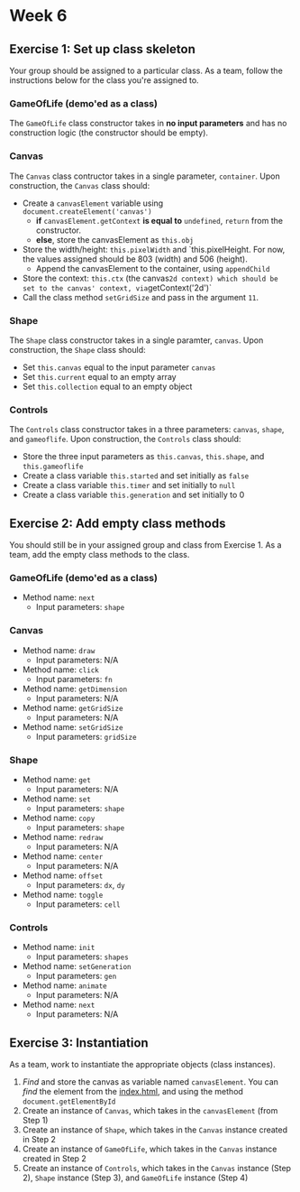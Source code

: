 # Week 6

## Exercise 1: Set up class skeleton

Your group should be assigned to a particular class. As a team, follow the
instructions below for the class you're assigned to.

### GameOfLife (demo'ed as a class)
The `GameOfLife` class constructor takes in **no input parameters** and has no
construction logic (the constructor should be empty).

### Canvas
The `Canvas` class contructor takes in a single parameter, `container`. Upon
construction, the `Canvas` class should:

*   Create a `canvasElement` variable using `document.createElement('canvas')`
    *   **if** `canvasElement.getContext` **is equal to** `undefined`, `return`
        from the constructor.
    *   **else**, store the canvasElement as `this.obj`
*   Store the width/height: `this.pixelWidth` and `this.pixelHeight.
For now, the values assigned should be 803 (width) and 506 (height).
    *   Append the canvasElement to the container, using `appendChild`
*   Store the context: `this.ctx` (the canvas` 2d context) which should be set
    to the canvas' context, via `getContext('2d')`
*   Call the class method `setGridSize` and pass in the argument `11`.

### Shape
The `Shape` class constructor takes in a single paramter, `canvas`. Upon
construction, the `Shape` class should:

*   Set `this.canvas` equal to the input parameter `canvas`
*   Set `this.current` equal to an empty array
*   Set `this.collection` equal to an empty object

### Controls
The `Controls` class constructor takes in a three parameters: `canvas`,
`shape`, and `gameoflife`. Upon construction, the `Controls` class should:

*   Store the three input parameters as `this.canvas`, `this.shape`, and
    `this.gameoflife`
*   Create a class variable `this.started` and set initially as `false`
*   Create a class variable `this.timer` and set initially to `null`
*   Create a class variable `this.generation` and set initially to 0

## Exercise 2: Add empty class methods

You should still be in your assigned group and class from Exercise 1. As a
team, add the empty class methods to the class.

### GameOfLife (demo'ed as a class)
*   Method name: `next`
    *   Input parameters: `shape`

### Canvas
*   Method name: `draw`
    *   Input parameters: N/A
*   Method name: `click`
    *   Input parameters: `fn`
*   Method name: `getDimension` 
    *   Input parameters: N/A
*   Method name: `getGridSize`
    *   Input parameters: N/A
*   Method name: `setGridSize`
    *   Input parameters: `gridSize`

### Shape
*   Method name: `get`
    *   Input parameters: N/A
*   Method name: `set`
    *   Input parameters: `shape`
*   Method name: `copy`
    *   Input parameters: `shape`
*   Method name: `redraw`
    *   Input parameters: N/A
*   Method name: `center`
    *   Input parameters: N/A
*   Method name: `offset`
    *   Input parameters: `dx`, `dy`
*   Method name: `toggle`
    *   Input parameters: `cell`

### Controls
*   Method name: `init`
    *   Input parameters: `shapes`
*   Method name: `setGeneration`
    *   Input parameters: `gen`
*   Method name: `animate`
    *   Input parameters: N/A
*   Method name: `next`
    *   Input parameters: N/A

## Exercise 3: Instantiation

As a team, work to instantiate the appropriate objects (class instances).

1.  *Find* and store the canvas as variable named `canvasElement`. You can
    *find* the element from the [index.html](/gameoflife/index.html), and using
    the method `document.getElementById`
2.  Create an instance of `Canvas`, which takes in the `canvasElement` (from Step 1)
3.  Create an instance of `Shape`, which takes in the `Canvas` instance created
    in Step 2
4.  Create an instance of `GameOfLife`, which takes in the `Canvas` instance
    created in Step 2
5.  Create an instance of `Controls`, which takes in the `Canvas` instance (Step
    2), `Shape` instance (Step 3), and `GameOfLife` instance (Step 4)


